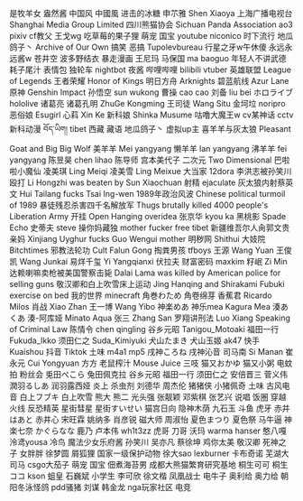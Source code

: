 是牧羊女 盎然酱 中国风 中國風 进击的冰糖 申䒕雅 Shen Xiaoya 上海广播电视台 Shanghai Media Group Limited 四川熊猫协会 Sichuan Panda Association ao3 pixiv cf教父 王戈wg 吃草莓的果子狸 萌宠 国宝 youtube niconico 时下流行 地瓜鸽子丶 Archive of Our Own 搞笑 恶搞 Tupolevbureau 行星之牙w午休傻 永远永远酱w 苍井空 波多野结衣 暴走漫画 王尼玛 马保国 ma baoguo 年轻人不讲武德 耗子尾汁 表情包 独轮车 nightbot 夜酱 哔哩哔哩 bilibili vtuber 英雄联盟 League of Legends 王者荣耀 Honor of Kings 明日方舟 Arknights 碧蓝航线 Azur Lane 原神 Genshin Impact 孙悟空 sun wukong 曹操 cao cao 刘备 liu bei ホロライブ hololive 诸葛亮 诸葛孔明 ZhuGe Kongming 王司徒 Wang Situ 金坷垃 noripro 恶俗娘 Esugirl 心萪 Xin Ke 新科娘 Shinka Musume 咕噜大魔王w cv某神话 cctv新科动漫 བོད་ཡིག། tibet 西藏 藏语 地瓜鸽子丶 虚拟up主 喜羊羊与灰太狼 Pleasant Goat and Big Big Wolf 美羊羊 Mei yangyang 懒羊羊 lan yangyang 沸羊羊 fei yangyang 陈昱昊 chen lihao 陈导师 宫本美代子 二次元 Two Dimensional 巴啦啦小魔仙 凌美琪 Ling Meiqi 凌美雪 Ling Meixue 大当家 12dora 李洪志被孙笑川殴打 Li Hongzhi was beaten by Sun Xiaochuan 射精 ejaculate 灰太狼内射蔡英文 Hui Tailang fucks Tsai Ing-wen 1989年政治风波 Chinese political turmoil of 1989 暴徒残忍杀害四千名解放军 Thugs brutally killed 4000 people's Liberation Army 开挂 Open Hanging overidea 张京华 kyou ka 黑桃影 Spade Echo 史蒂夫 steve 操你妈藏独 mother fucker free tibet 新疆维吾尔人肏郭文贵亲妈 Xinjiang Uyghur fucks Guo Wengui mother 明秽网 Shithui 大妓院 Bitchtimes 邪教法轮功 Cult Falun Gong 掏粪男孩 tfboys 王源 Wang Yuan 王俊凯 Wang Junkai 易烊千玺 Yi Yangqianxi 伏拉夫 财富密码 maxkim 籽岷 Zi Min 达赖喇嘛卖枪被美国警察击毙 Dalai Lama was killed by American police for selling guns 敬汉卿和白上吹雪床上运动 Jing Hanqing and Shirakami Fubuki exercise on bed 我的世界 minecraft 角巻わため 角卷绵芽 香蕉君 Ricardo Milos 肖战 Xiao Zhan 王一博 Wang Yibo 神楽めあ 神乐mea Kagura Mea 湊あくあ 湊-阿库娅 Minato Aqua 张三 Zhang San 罗翔讲刑法 Luo Xiang Speaking of Criminal Law 陈情令 chen qingling 谷乡元昭 Tanigou_Motoaki 福田一行 Fukuda_Ikko 须田仁之 Suda_Kimiyuki 犬山たまき 犬山玉姬 ak47 快手 Kuaishou 抖音 Tiktok 土味 m4a1 mp5 戌神ころね 戌神沁音 司马南 Si Manan 崔永元 Cui Yongyuan 方方 老鼠榨汁 Mouse Juice 三吱 猫又おかゆ 猫又小粥 电蚊拍 粉丝会 兎田ぺこら 兔田佩克拉 谷乡元昭 福田一行 须田仁之 安倍晋三 菅义伟 潤羽るしあ 润羽露西娅 炎上 杀虫剂 刘德华 周杰伦 猪猪侠 小猪佩奇 土味 古风电音 白上フブキ 白上吹雪 熊大 熊二 光头强 张靓颖 邓紫棋 张艺兴 说唱 饭圈 穿越火线 反恐精英 星街彗星 星街すいせい 猫宫日向 隐神木荫 九石玉 斗鱼 虎牙 赤井はあと 赤井心 宋旺霖 姚纳多 肖彦锐 磁大师 周淑怡 夏色まつり 夏色祭 马牛逼 神楽七奈 かぐらなな 鹿乃 卢本伟 wh1t3zz 虎哥 刀哥 沃玛 warma hanser 憨八嘎 泠鸢yousa 冷鸟 魔法少女乐府酱 孙笑川 吴亦凡 蔡徐坤 鸡你太美 敬汉卿 死神之子 女胖胖 徐梦圆 屑狐狸 国家一级保护动物 徐大sao lexburner 卡布奇诺 芜湖大司马 csgo大茄子 萌宠 国宝 佃煮海苔男 成都大熊猫繁育研究基地 桐生可可 桐生ココ kson 蛆皇 石巍斌 小学生 李可欣 徐文楷 凤凰战士 电牛子 奥利给 奥力给 朝阳冬泳怪鸽 pdd骚猪 刘谋 韩金龙 nga玩家社区 电竞
